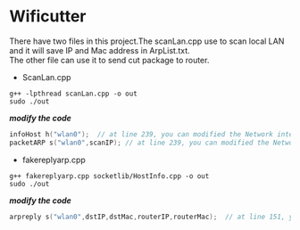# Wificutter
There have two files in this project.The scanLan.cpp use to scan local LAN and it will save IP and Mac address in ArpList.txt.    
The other file can use it to send cut package to router.    

* ScanLan.cpp
````
g++ -lpthread scanLan.cpp -o out
sudo ./out
````
***modify the code***    
````cpp
infoHost h("wlan0");  // at line 239, you can modified the Network interface
packetARP s("wlan0",scanIP); // at line 239, you can modified the Network interface
````

* fakereplyarp.cpp
````
g++ fakereplyarp.cpp socketlib/HostInfo.cpp -o out
sudo ./out
````
***modify the code***      
```cpp
arpreply s("wlan0",dstIP,dstMac,routerIP,routerMac);  // at line 151, you can modified the Network interface at first parameter.
```
